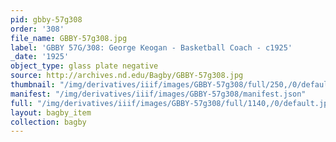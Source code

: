 ```yaml
---
pid: gbby-57g308
order: '308'
file_name: GBBY-57g308.jpg
label: 'GBBY 57G/308: George Keogan - Basketball Coach - c1925'
_date: '1925'
object_type: glass plate negative
source: http://archives.nd.edu/Bagby/GBBY-57g308.jpg
thumbnail: "/img/derivatives/iiif/images/GBBY-57g308/full/250,/0/default.jpg"
manifest: "/img/derivatives/iiif/images/GBBY-57g308/manifest.json"
full: "/img/derivatives/iiif/images/GBBY-57g308/full/1140,/0/default.jpg"
layout: bagby_item
collection: bagby
---
```

